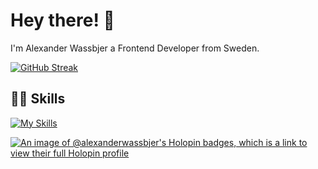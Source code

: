 # Hey there! 👋
I'm Alexander Wassbjer a Frontend Developer from Sweden.

[![GitHub Streak](https://streak-stats.demolab.com?user=alexanderwassbjer&theme=transparent&hide_border=true&date_format=j%20M%5B%20Y%5D)](https://git.io/streak-stats)

## :technologist: Skills

[![My Skills](https://skillicons.dev/icons?i=js,react,html,css,sass,ts,aws,docker,express,figma,firebase,gcp,heroku,netlify,nextjs,postgres,nodejs,cloudflare,cypress,prisma,tailwind,terraform,vitest,wordpress)](https://alexanderwassbjer.se)

[![An image of @alexanderwassbjer's Holopin badges, which is a link to view their full Holopin profile](https://holopin.me/alexanderwassbjer)](https://holopin.io/@alexanderwassbjer)
